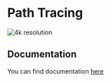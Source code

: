 # Path Tracing

![4k resolution](assets/4k.png)

## Documentation
You can find documentation [here](docs/html/index.html)